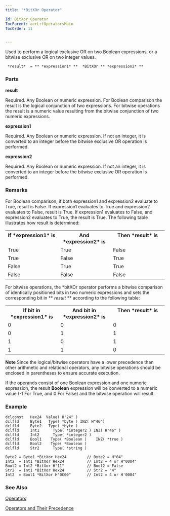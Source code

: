 ```yaml
---
title: "*BitXOr Operator"

Id: BitXor_Operator
TocParent: aerLrfOperatorsMain
TocOrder: 11


---
```


Used to perform a logical exclusive OR on two Boolean expressions, or a bitwise exclusive OR on two integer values. 

```
 *result*  = ** *expression1* **  *BitXOr ** *expression2* ** 
```


### Parts

**result** 

Required. Any Boolean or numeric expression. For Boolean comparison the result is the logical conjunction of two expressions. For bitwise operations the result is a numeric value resulting from the bitwise conjunction of two numeric expressions.


**expression1** 

Required. Any Boolean or numeric expression. If not an integer, it is converted to an integer before the bitwise exclusive OR operation is performed.


**expression2** 

Required. Any Boolean or numeric expression. If not an integer, it is converted to an integer before the bitwise exclusive OR operation is performed.


### Remarks
For Boolean comparison, if both expression1 and expression2 evaluate to True, result is False. If expression1 evaluates to True and expression2 evaluates to False, result is True. If expression1 evaluates to False, and expression2 evaluates to True, the result is True. The following table illustrates how result is determined: 
<table class="dtTABLE" id="Table3" cellspacing="0">
                <tr valign="top">
                    <th colspan="1" rowspan="1" width="33%">
                        If *expression1*  is
                    </th>
                    <th colspan="1" rowspan="1" width="33%">
                        And *expression2*  is
                    </th>
                    <th colspan="1" rowspan="1" width="34%">
                        Then *result*  is
                    </th>
                </tr>
                <tr valign="top">
                    <td colspan="1" rowspan="1" width="33%" height="22">True</td>
                    <td colspan="1" rowspan="1" width="33%" height="22">True</td>
                    <td colspan="1" rowspan="1" width="34%" height="22">False</td>
                </tr>
                <tr valign="top">
                    <td colspan="1" rowspan="1" width="33%">True</td>
                    <td colspan="1" rowspan="1" width="33%">False</td>
                    <td colspan="1" rowspan="1" width="34%">True</td>
                </tr>
                <tr valign="top">
                    <td colspan="1" rowspan="1" width="33%" height="21">False</td>
                    <td colspan="1" rowspan="1" width="33%" height="21">True</td>
                    <td colspan="1" rowspan="1" width="34%" height="21">True</td>
                </tr>
                <tr valign="top">
                    <td colspan="1" rowspan="1" width="33%">False</td>
                    <td colspan="1" rowspan="1" width="33%">False</td>
                    <td colspan="1" rowspan="1" width="34%">False</td>
                </tr>
</table>

For bitwise operations, the *bitXOr operator performs a bitwise comparison of identically positioned bits in two numeric expressions and sets the corresponding bit in ** *result* ** according to the following table: 

<table class="dtTABLE" id="Table2" cellspacing="0">
                <tr valign="top">
                    <th colspan="1" rowspan="1" width="33%">
                        If bit in *expression1*  is
                    </th>
                    <th colspan="1" rowspan="1" width="33%">
                        And bit in *expression2*  is
                    </th>
                    <th colspan="1" rowspan="1" width="34%">
                        Then *result*  is
                    </th>
                </tr>
                <tr valign="top">
                    <td colspan="1" rowspan="1" width="33%" height="22">0</td>
                    <td colspan="1" rowspan="1" width="33%" height="22">0</td>
                    <td colspan="1" rowspan="1" width="34%" height="22">0</td>
                </tr>
                <tr valign="top">
                    <td colspan="1" rowspan="1" width="33%">0</td>
                    <td colspan="1" rowspan="1" width="33%">1</td>
                    <td colspan="1" rowspan="1" width="34%">1</td>
                </tr>
                <tr valign="top">
                    <td colspan="1" rowspan="1" width="33%" height="24">1</td>
                    <td colspan="1" rowspan="1" width="33%" height="24">0</td>
                    <td colspan="1" rowspan="1" width="34%" height="24">1</td>
                </tr>
                <tr valign="top">
                    <td colspan="1" rowspan="1" width="33%">1</td>
                    <td colspan="1" rowspan="1" width="33%">1</td>
                    <td colspan="1" rowspan="1" width="34%">0</td>
                </tr>
</table>

**Note** Since the logical/bitwise operators have a lower precedence than other arithmetic and relational operators, any bitwise operations should be enclosed in parentheses to ensure accurate execution. 

If the operands consist of one Boolean expression and one numeric expression, the result **Boolean** expression will be converted to a numeric value (-1 For True, and 0 For False) and the bitwise operation will result. 

### Example

```
dclconst   Hex24  Value( H"24" )
dclfld     Byte1   Type( *byte ) INZ( H"46")
dclfld     Byte2   Type( *byte )
dclfld     Int1      Type( *integer2 ) INZ( H"46" )
dclfld     Int2      Type( *integer2 )
dclfld     Bool1    Type( *Boolean ) 	INZ( *true )			
dclfld     Bool2    Type( *Boolean )
dclfld     Str2      Type( *string )

Byte2 = Byte1 *BitXor Hex24         // Byte2 = H"04"
Int2  = Int1 *BitXor Hex24          // Int2 = 4 or H"0004"
Bool2 = Int2 *BitXor H"11"          // Bool2 = False
Str2  = Int1 *BitXor Hex24          // Str2 = "4"
Int2  = Bool1 *BitXor H"0C00"       // Int2 = 4 or H'0004"	
```

### See Also
[Operators](ecrLrfOperatorsMain.html)

[Operators and Their Precedence](Expression_Operators_and_their_Precedence.html) 
